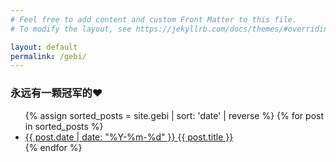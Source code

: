 ```yaml
---
# Feel free to add content and custom Front Matter to this file.
# To modify the layout, see https://jekyllrb.com/docs/themes/#overriding-theme-defaults

layout: default
permalink: /gebi/
---
```

  <main>
    <h3>永远有一颗冠军的❤️</h3>
    <ul>
      {% assign sorted_posts = site.gebi | sort: 'date' | reverse %}
      {% for post in sorted_posts %}
        <li>
          <a href="{{ post.url }}">{{ post.date | date: "%Y-%m-%d" }} {{ post.title }}</a>
        </li>
      {% endfor %}
    </ul>

  </main>